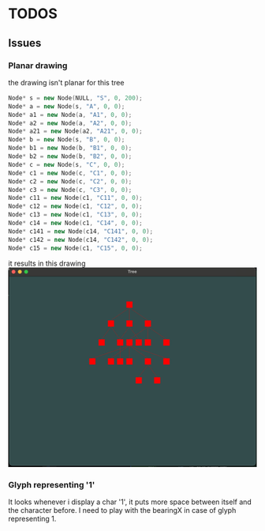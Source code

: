 # TODOS
## Issues
### Planar drawing
the drawing isn't planar for this tree 
```cpp
Node* s = new Node(NULL, "S", 0, 200); 
Node* a = new Node(s, "A", 0, 0); 
Node* a1 = new Node(a, "A1", 0, 0); 
Node* a2 = new Node(a, "A2", 0, 0); 
Node* a21 = new Node(a2, "A21", 0, 0); 
Node* b = new Node(s, "B", 0, 0); 
Node* b1 = new Node(b, "B1", 0, 0); 
Node* b2 = new Node(b, "B2", 0, 0); 
Node* c = new Node(s, "C", 0, 0); 
Node* c1 = new Node(c, "C1", 0, 0); 
Node* c2 = new Node(c, "C2", 0, 0); 
Node* c3 = new Node(c, "C3", 0, 0); 
Node* c11 = new Node(c1, "C11", 0, 0); 
Node* c12 = new Node(c1, "C12", 0, 0); 
Node* c13 = new Node(c1, "C13", 0, 0); 
Node* c14 = new Node(c1, "C14", 0, 0); 
Node* c141 = new Node(c14, "C141", 0, 0); 
Node* c142 = new Node(c14, "C142", 0, 0); 
Node* c15 = new Node(c1, "C15", 0, 0); 
```
it results in this drawing 
![drawing not planar](.resources/notPlanar.png)

### Glyph representing '1'
It looks whenever i display a char '1', it puts more space between itself and the character before. I need to play with the bearingX in case of glyph representing 1.
